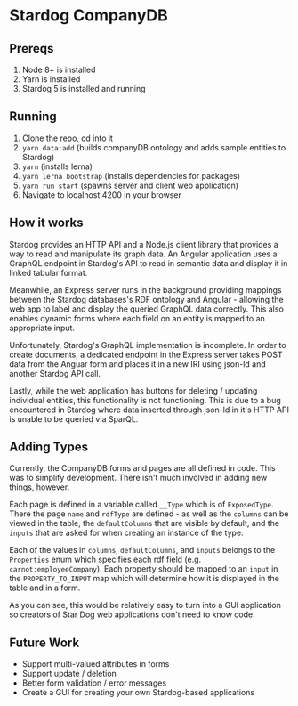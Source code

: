 # Stardog CompanyDB

## Prereqs
1. Node 8+ is installed
2. Yarn is installed
3. Stardog 5 is installed and running

## Running
1. Clone the repo, cd into it
2. `yarn data:add` (builds companyDB ontology and adds sample entities to Stardog)
3. `yarn` (installs lerna)
4. `yarn lerna bootstrap` (installs dependencies for packages)
5. `yarn run start` (spawns server and client web application)
6. Navigate to localhost:4200 in your browser

## How it works
Stardog provides an HTTP API and a Node.js client library that provides a way to read and manipulate its graph data. An Angular application uses a GraphQL endpoint in Stardog's API to read in semantic data and display it in linked tabular format.

Meanwhile, an Express server runs in the background providing mappings between the Stardog databases's RDF ontology and Angular - allowing the web app to label and display the queried GraphQL data correctly. This also enables dynamic forms where each field on an entity is mapped to an appropriate input.

Unfortunately, Stardog's GraphQL implementation is incomplete. In order to create documents, a dedicated endpoint in the Express server takes POST data from the Anguar form and places it in a new IRI using json-ld and another Stardog API call.

Lastly, while the web application has buttons for deleting / updating individual entities, this functionality is not functioning. This is due to a bug encountered in Stardog where data inserted through json-ld in it's HTTP API is unable to be queried via SparQL.

## Adding Types

Currently, the CompanyDB forms and pages are all defined in code. This was to simplify development. There isn't much involved in adding new things, however.

Each page is defined in a variable called `__Type` which is of `ExposedType`. There the page `name` and `rdfType` are defined - as well as the `columns` can be viewed in the table, the `defaultColumns` that are visible by default, and the `inputs` that are asked for when creating an instance of the type.

Each of the values in `columns`, `defaultColumns`, and `inputs` belongs to the `Properties` enum which specifies each rdf field (e.g. `carnot:employeeCompany`). Each property should be mapped to an `input` in the `PROPERTY_TO_INPUT` map which will determine how it is displayed in the table and in a form.

As you can see, this would be relatively easy to turn into a GUI application so creators of Star Dog web applications don't need to know code.

## Future Work
- Support multi-valued attributes in forms
- Support update / deletion
- Better form validation / error messages
- Create a GUI for creating your own Stardog-based applications